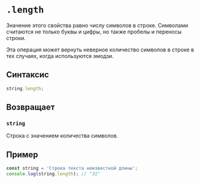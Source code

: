 # `.length`

Значение этого свойства равно числу символов в строке. Символами считаются не только буквы и цифры, но также пробелы и переносы строки.

Эта операция может вернуть неверное количество символов в строке в тех случаях, когда используются эмодзи.

## Синтаксис

```js
string.length;
```

## Возвращает

### `string`

Строка с значением количества символов.

## Пример

```js
const string = 'Строка текста неизвестной длины';
console.log(string.length); // "31"
```
